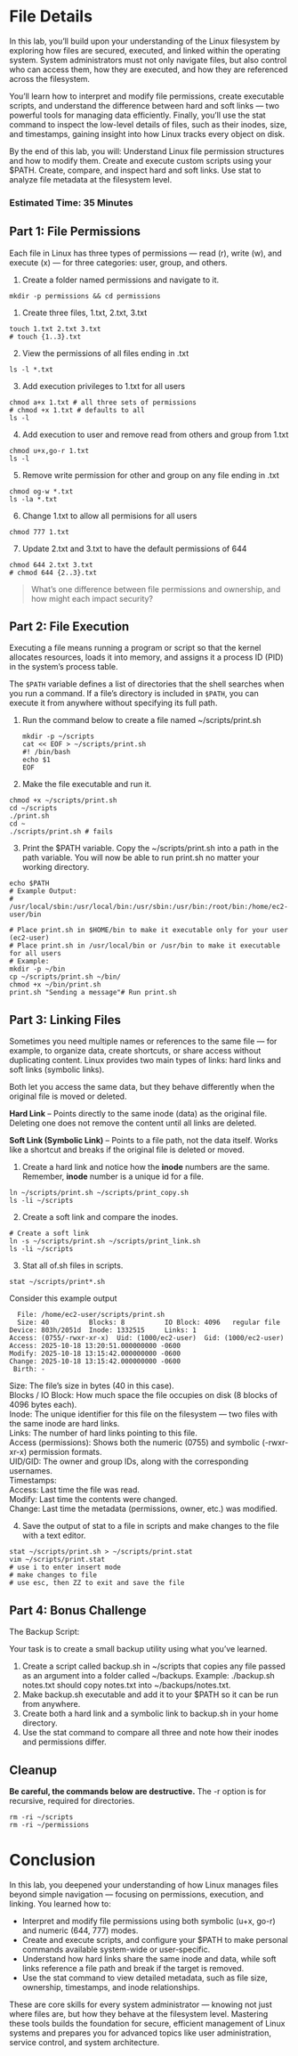 # File Details

In this lab, you’ll build upon your understanding of the Linux filesystem by exploring how files are secured, executed, and linked within the operating system.
System administrators must not only navigate files, but also control who can access them, how they are executed, and how they are referenced across the filesystem.


You’ll learn how to interpret and modify file permissions, create executable scripts, and understand the difference between hard and soft links — two powerful tools for managing data efficiently. Finally, you’ll use the stat command to inspect the low-level details of files, such as their inodes, size, and timestamps, gaining insight into how Linux tracks every object on disk.

By the end of this lab, you will:
Understand Linux file permission structures and how to modify them.
Create and execute custom scripts using your $PATH.
Create, compare, and inspect hard and soft links.
Use stat to analyze file metadata at the filesystem level.


### Estimated Time: 35 Minutes

## Part 1: File Permissions

Each file in Linux has three types of permissions — read (r), write (w), and execute (x) — for three categories: user, group, and others.

1. Create a folder named permissions and navigate to it.
```
mkdir -p permissions && cd permissions
```


1. Create three files, 1.txt, 2.txt, 3.txt
```
touch 1.txt 2.txt 3.txt
# touch {1..3}.txt
```

2. View the permissions of all files ending in .txt
```
ls -l *.txt
```

3. Add execution privileges to 1.txt for all users
```
chmod a+x 1.txt # all three sets of permissions
# chmod +x 1.txt # defaults to all
ls -l
```

4. Add execution to user and remove read from others and group from 1.txt
```
chmod u+x,go-r 1.txt
ls -l
```

5. Remove write permission for other and group on any file ending in .txt
```
chmod og-w *.txt
ls -la *.txt
```

6. Change 1.txt to allow all permisions for all users
```
chmod 777 1.txt
```

7. Update 2.txt and 3.txt to have the default permissions of 644
```
chmod 644 2.txt 3.txt
# chmod 644 {2..3}.txt
```

> What’s one difference between file permissions and ownership, and how might each impact security?

## Part 2: File Execution 

Executing a file means running a program or script so that the kernel allocates resources, loads it into memory, and assigns it a process ID (PID) in the system’s process table.

The `$PATH` variable defines a list of directories that the shell searches when you run a command. If a file’s directory is included in `$PATH`, you can execute it from anywhere without specifying its full path.

1. Run the command below to create a file named ~/scripts/print.sh
    ```
    mkdir -p ~/scripts
    cat << EOF > ~/scripts/print.sh
    #! /bin/bash
    echo $1
    EOF
    ```
2.  Make the file executable and run it.
   ```
   chmod +x ~/scripts/print.sh
   cd ~/scripts
   ./print.sh
   cd ~
   ./scripts/print.sh # fails
   ```

3. Print the $PATH variable. Copy the ~/scripts/print.sh into a path in the path variable. You will now be able to run print.sh no matter your working directory.
```
echo $PATH
# Example Output:
# /usr/local/sbin:/usr/local/bin:/usr/sbin:/usr/bin:/root/bin:/home/ec2-user/bin

# Place print.sh in $HOME/bin to make it executable only for your user (ec2-user)
# Place print.sh in /usr/local/bin or /usr/bin to make it executable for all users
# Example:
mkdir -p ~/bin
cp ~/scripts/print.sh ~/bin/
chmod +x ~/bin/print.sh
print.sh "Sending a message"# Run print.sh

```

## Part 3: Linking Files

Sometimes you need multiple names or references to the same file — for example, to organize data, create shortcuts, or share access without duplicating content.
Linux provides two main types of links: hard links and soft links (symbolic links).

Both let you access the same data, but they behave differently when the original file is moved or deleted.

**Hard Link** – Points directly to the same inode (data) as the original file. Deleting one does not remove the content until all links are deleted.

**Soft Link (Symbolic Link)** – Points to a file path, not the data itself. Works like a shortcut and breaks if the original file is deleted or moved.

1. Create a hard link and notice how the **inode** numbers are the same. Remember, **inode** number is a unique id for a file.
```
ln ~/scripts/print.sh ~/scripts/print_copy.sh
ls -li ~/scripts
```
2. Create a soft link and compare the inodes.
```
# Create a soft link
ln -s ~/scripts/print.sh ~/scripts/print_link.sh
ls -li ~/scripts
```
3. Stat all of.sh files in scripts.
```
stat ~/scripts/print*.sh
```

Consider this example output
```
  File: /home/ec2-user/scripts/print.sh
  Size: 40          Blocks: 8          IO Block: 4096   regular file
Device: 803h/2051d  Inode: 1332515     Links: 1
Access: (0755/-rwxr-xr-x)  Uid: (1000/ec2-user)  Gid: (1000/ec2-user)
Access: 2025-10-18 13:20:51.000000000 -0600
Modify: 2025-10-18 13:15:42.000000000 -0600
Change: 2025-10-18 13:15:42.000000000 -0600
 Birth: -

```

Size: The file’s size in bytes (40 in this case).  
Blocks / IO Block: How much space the file occupies on disk (8 blocks of 4096 bytes each).  
Inode: The unique identifier for this file on the filesystem — two files with the same inode are hard links.  
Links: The number of hard links pointing to this file.  
Access (permissions): Shows both the numeric (0755) and symbolic (-rwxr-xr-x) permission formats.  
UID/GID: The owner and group IDs, along with the corresponding usernames.  
Timestamps:  
Access: Last time the file was read.  
Modify: Last time the contents were changed.  
Change: Last time the metadata (permissions, owner, etc.) was modified.  

4. Save the output of stat to a file in scripts and make changes to the file with a text editor.
```
stat ~/scripts/print.sh > ~/scripts/print.stat
vim ~/scripts/print.stat
# use i to enter insert mode
# make changes to file
# use esc, then ZZ to exit and save the file
```

## Part 4: Bonus Challenge
The Backup Script:

Your task is to create a small backup utility using what you’ve learned.

1. Create a script called backup.sh in ~/scripts that copies any file passed as an argument into a folder called ~/backups.
Example: ./backup.sh notes.txt should copy notes.txt into ~/backups/notes.txt.
2. Make backup.sh executable and add it to your $PATH so it can be run from anywhere.
3. Create both a hard link and a symbolic link to backup.sh in your home directory.
4. Use the stat command to compare all three and note how their inodes and permissions differ.


## Cleanup
**Be careful, the commands below are destructive.** The -r option is for recursive, required for directories.
```
rm -ri ~/scripts
rm -ri ~/permissions
```

# Conclusion

In this lab, you deepened your understanding of how Linux manages files beyond simple navigation — focusing on permissions, execution, and linking.
You learned how to:

- Interpret and modify file permissions using both symbolic (u+x, go-r) and numeric (644, 777) modes.
- Create and execute scripts, and configure your $PATH to make personal commands available system-wide or user-specific.
- Understand how hard links share the same inode and data, while soft links reference a file path and break if the target is removed.
- Use the stat command to view detailed metadata, such as file size, ownership, timestamps, and inode relationships.

These are core skills for every system administrator — knowing not just where files are, but how they behave at the filesystem level.
Mastering these tools builds the foundation for secure, efficient management of Linux systems and prepares you for advanced topics like user administration, service control, and system architecture.
